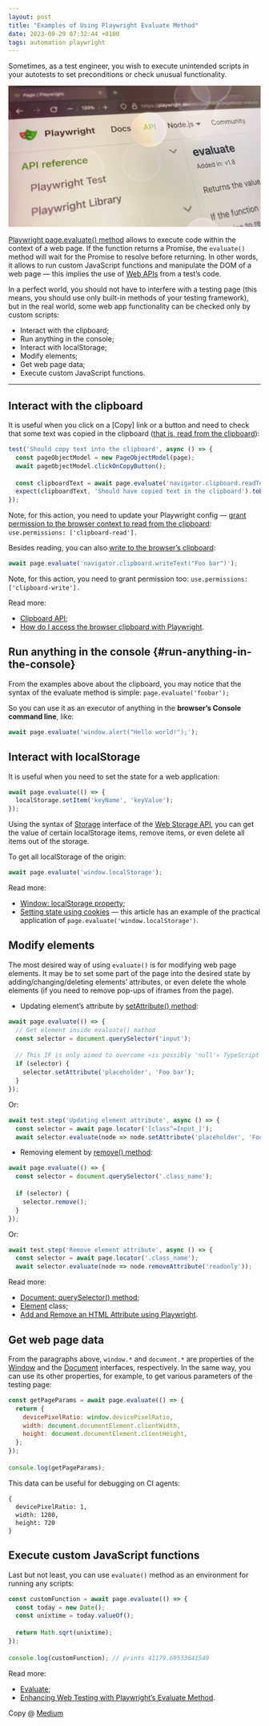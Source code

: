 ```yaml
---
layout: post
title: "Examples of Using Playwright Evaluate Method"
date: 2023-09-29 07:32:44 +0100
tags: automation playwright
---
```


Sometimes, as a test engineer, you wish to execute unintended scripts in your autotests to set preconditions or check unusual functionality.

![Examples of Using Playwright Evaluate Method](/assets/2023-09-29/00-cover.jpg)

[Playwright page.evaluate() method](https://playwright.dev/docs/api/class-page#page-evaluate) allows to execute code within the context of a web page. If the function returns a Promise, the `evaluate()` method will wait for the Promise to resolve before returning. In other words, it allows to run custom JavaScript functions and manipulate the DOM of a web page — this implies the use of [Web APIs](https://developer.mozilla.org/en-US/docs/Web/API) from a test’s code.

In a perfect world, you should not have to interfere with a testing page (this means, you should use only built-in methods of your testing framework), but in the real world, some web app functionality can be checked only by custom scripts:

- Interact with the clipboard;
- Run anything in the console;
- Interact with localStorage;
- Modify elements;
- Get web page data;
- Execute custom JavaScript functions.

---

## Interact with the clipboard

It is useful when you click on a [Copy] link or a button and need to check that some text was copied in the clipboard ([that is, read from the clipboard](https://developer.mozilla.org/en-US/docs/Web/API/Clipboard/readText)):

```JavaScript
test('Should copy text into the clipboard', async () => {
  const pageObjectModel = new PageObjectModel(page);
  await pageObjectModel.clickOnCopyButton();

  const clipboardText = await page.evaluate('navigator.clipboard.readText()');
  expect(clipboardText, 'Should have copied text in the clipboard').toBe('Foo bar');
});
```

Note, for this action, you need to update your Playwright config — [grant permission to the browser context to read from the clipboard](https://playwright.dev/docs/api/class-browsercontext#browser-context-grant-permissions): `use.permissions: ['clipboard-read'].`

Besides reading, you can also [write to the browser’s clipboard](https://developer.mozilla.org/en-US/docs/Web/API/Clipboard/writeText):

```JavaScript
await page.evaluate('navigator.clipboard.writeText("Foo bar")');
```

Note, for this action, you need to grant permission too: `use.permissions: ['clipboard-write'].`

Read more:

- [Clipboard API](https://developer.mozilla.org/en-US/docs/Web/API/Clipboard_API);
- [How do I access the browser clipboard with Playwright](https://playwrightsolutions.com/how-do-i-access-the-browser-clipboard-with-playwright/).

## Run anything in the console {#run-anything-in-the-console}

From the examples above about the clipboard, you may notice that the syntax of the evaluate method is simple: `page.evaluate('foobar');`

So you can use it as an executor of anything in the **browser’s Console command line**, like:

```JavaScript
await page.evaluate('window.alert("Hello world!");');
```

## Interact with localStorage

It is useful when you need to set the state for a web application:

```JavaScript
await page.evaluate(() => {
  localStorage.setItem('keyName', 'keyValue');
});
```

Using the syntax of [Storage](https://developer.mozilla.org/en-US/docs/Web/API/Storage) interface of the [Web Storage API](https://developer.mozilla.org/en-US/docs/Web/API/Web_Storage_API), you can get the value of certain localStorage items, remove items, or even delete all items out of the storage.

To get all localStorage of the origin:

```JavaScript
await page.evaluate('window.localStorage');
```

Read more:

- [Window: localStorage property](https://developer.mozilla.org/en-US/docs/Web/API/Window/localStorage);
- [Setting state using cookies](https://www.checklyhq.com/learn/headless/managing-cookies/#localstorage-and-sessionstorage) — this article has an example of the practical application of `page.evaluate('window.localStorage')`.

## Modify elements

The most desired way of using `evaluate()` is for modifying web page elements. It may be to set some part of the page into the desired state by adding/changing/deleting elements’ attributes, or even delete the whole elements (if you need to remove pop-ups of iframes from the page).

- Updating element’s attribute by [setAttribute() method](https://developer.mozilla.org/en-US/docs/Web/API/Element/setAttribute):

```JavaScript
await page.evaluate(() => {
  // Get element inside evaluate() mathod
  const selector = document.querySelector('input');

  // This IF is only aimed to overcome «is possibly 'null'» TypeScript error
  if (selector) {
    selector.setAttribute('placeholder', 'Foo bar');
  }
});
```

Or:

```JavaScript
await test.step('Updating element attribute', async () => {
  const selector = await page.locator('[class^=Input_]');
  await selector.evaluate(node => node.setAttribute('placeholder', 'Foo bar'));
```

- Removing element by [remove() method](https://developer.mozilla.org/en-US/docs/Web/API/Element/remove):

```JavaScript
await page.evaluate(() => {
  const selector = document.querySelector('.class_name');

  if (selector) {
    selector.remove();
  }
});
```

Or:

```JavaScript
await test.step('Remove element attribute', async () => {
  const selector = await page.locator('.class_name');
  await selector.evaluate(node => node.removeAttribute('readonly'));
```

Read more:

- [Document: querySelector() method](https://developer.mozilla.org/en-US/docs/Web/API/Document/querySelector);
- [Element](https://developer.mozilla.org/en-US/docs/Web/API/Element) class;
- [Add and Remove an HTML Attribute using Playwright](https://testerops.com/add-and-remove-an-html-attribute-using-playwright/).

## Get web page data

From the paragraphs above, `window.*` and `document.*` are properties of the [Window](https://developer.mozilla.org/en-US/docs/Web/API/Window) and the [Document](https://developer.mozilla.org/en-US/docs/Web/API/Document) interfaces, respectively. In the same way, you can use its other properties, for example, to get various parameters of the testing page:

```JavaScript
const getPageParams = await page.evaluate(() => {
  return {
    devicePixelRatio: window.devicePixelRatio,
    width: document.documentElement.clientWidth,
    height: document.documentElement.clientHeight,
  };
});

console.log(getPageParams);
```

This data can be useful for debugging on CI agents:

```
{
  devicePixelRatio: 1,
  width: 1280,
  height: 720
}
```

## Execute custom JavaScript functions

Last but not least, you can use `evaluate()` method as an environment for running any scripts:

```JavaScript
const customFunction = await page.evaluate(() => {
  const today = new Date();
  const unixtime = today.valueOf();

  return Math.sqrt(unixtime);
});

console.log(customFunction); // prints 41179.69533641549
```

Read more:

- [Evaluate](https://playwright.dev/docs/api/class-page#page-evaluate);
- [Enhancing Web Testing with Playwright’s Evaluate Method](https://ceroshjacob.medium.com/enhancing-web-testing-with-playwrights-evaluate-method-73615d4ffc9e).

Copy @ [Medium](https://adequatica.medium.com/simple-examples-of-using-playwright-evaluate-method-9b00d01cadc1)
